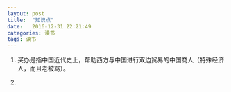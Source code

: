 ```yaml
---
layout: post
title:  "知识点"
date:   2016-12-31 22:21:49
categories: 读书
tags: 读书
---
```


1. 买办是指中国近代史上，帮助西方与中国进行双边贸易的中国商人（特殊经济人，而且老被骂）。

2. 
